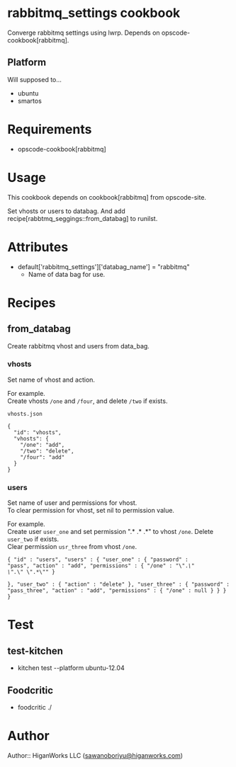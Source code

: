 # rabbitmq_settings cookbook

Converge rabbitmq settings using lwrp. Depends on opscode-cookbook[rabbitmq].

## Platform

Will supposed to...

* ubuntu
* smartos

# Requirements

* opscode-cookbook[rabbitmq]

# Usage

This cookbook depends on cookbook[rabbitmq] from opscode-site.

Set vhosts or users to databag. And add recipe[rabbtmq_seggings::from_databag] to runilst.

# Attributes

* default['rabbitmq_settings']['databag_name'] = "rabbitmq"
  * Name of data bag for use.

# Recipes

## from_databag

Create rabbitmq vhost and users from data_bag.


### vhosts

Set name of vhost and action.

For example.  
Create vhosts `/one` and `/four`, and delete `/two` if exists.

`vhosts.json`
<pre><code>{
  "id": "vhosts",
  "vhosts": {
    "/one": "add",
    "/two": "delete",
    "/four": "add"
  }
}</code></pre>

### users

Set name of user and permissions for vhost.  
To clear permission for vhost, set nil to permission value.

For example.  
Create user `user_one` and set permission ".* .* .*" to vhost `/one`. 
Delete `user_two` if exists.  
Clear permission `usr_three` from vhost `/one`.

<code><pre>{
  "id" : "users",
  "users" : {
    "user_one" : {
      "password" : "pass",
      "action" : "add",
      "permissions" : {
         "/one" : "\\\".*\\\" \\\".*\\\" \\\".*\\\""
      }        
    },
    "user_two" : {
      "action" : "delete"
      },
    "user_three" : {
      "password" : "pass_three",
      "action" : "add",
      "permissions" : {
         "/one" : null
      }
    }
  }
}</code></pre>


# Test

## test-kitchen 

* kitchen test --platform ubuntu-12.04

## Foodcritic

* foodcritic ./

# Author

Author:: HiganWorks LLC (<sawanoboriyu@higanworks.com>)
